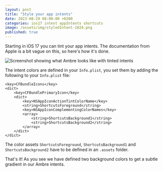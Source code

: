 ```yaml
---
layout: post
title: "Style your app intents"
date: 2023-08-29 08:00:00 +0200
categories: ios17 intent appIntents shortcuts
image: /assets/img/styledIntent-1024.png
published: true
---
```


Starting in iOS 17 you can tint your app intents. The documentation from Apple is a bit vague on this, so here's how it's done.

![Screenshot showing what Ambre looks like with tinted intents]({{site.url}}/assets/img/styledIntent-1024.png)

The intent colors are defined in your `Info.plist`, you set them by adding the following to your `Info.plist` file:

```
<key>CFBundleIcons</key>
<dict>
    <key>CFBundlePrimaryIcon</key>
    <dict>
        <key>NSAppIconActionTintColorName</key>
        <string>ShortcutsForeground</string>
        <key>NSAppIconComplementingColorNames</key>
        <array>
            <string>ShortcutsBackground1</string>
            <string>ShortcutsBackground2</string>
        </array>
    </dict>
</dict>
```

The color assets `ShortcutsForeground`, `ShortcutsBackground1` and `ShortcutsBackground2` have to be defined in an `.assets` folder.

That's it! As you see we have defined two background colors to get a subtle gradient in our Ambre intents.
